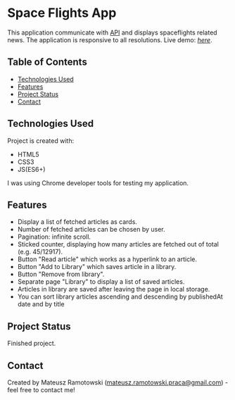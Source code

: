 # Space Flights App

This application communicate with [API](https://spaceflightnewsapi.net/) and displays spaceflights related news. The application is responsive to all resolutions. Live demo: [_here_](https://mateusz-ramotowski-poland.github.io/latest-spaceflights-articles-app/).

## Table of Contents

- [Technologies Used](#technologies-used)
- [Features](#features)
- [Project Status](#project-status)
- [Contact](#contact)

## Technologies Used

Project is created with:

- HTML5
- CSS3
- JS(ES6+)

I was using Chrome developer tools for testing my application.

## Features

- Display a list of fetched articles as cards.
- Number of fetched articles can be chosen by user.
- Pagination: infinite scroll.
- Sticked counter, displaying how many articles are fetched out of total (e.g. 45/12917).
- Button "Read article" which works as a hyperlink to an article.
- Button "Add to Library" which saves article in a library.
- Button "Remove from library".
- Separate page "Library" to display a list of saved articles.
- Articles in library are saved after leaving the page in local storage.
- You can sort library articles ascending and descending by publishedAt date and by title

## Project Status

Finished project.

## Contact

Created by Mateusz Ramotowski (mateusz.ramotowski.praca@gmail.com) - feel free to contact me!
